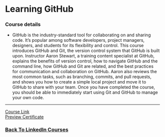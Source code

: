 # Learning GitHub
### Course details
- GitHub is the industry-standard tool for collaborating on and sharing code. It’s popular among software developers, project managers, designers, and students for its flexibility and control. This course introduces GitHub and Git, the version control system that GitHub is built upon. Instructor Aaron Stewart, a training content specialist at GitHub, explains the benefits of version control, how to navigate GitHub and the command line, how GitHub and Git are related, and the best practices for communication and collaboration on GitHub. Aaron also reviews the most common tasks, such as branching, commits, and pull requests, and shows you how to create a simple local project and move it to GitHub to share with your team. Once you have completed the course, you should be able to immediately start using Git and GitHub to manage your own code.

-------------------------------
[Course Link](https://www.linkedin.com/learning/learning-github)
<br>[Preview Certificate](https://www.linkedin.com/learning/certificates/f5bd16b38cb478314d9a43a13ff81a4e45865eb6473de4d4a6577bf46a016c10?lipi=urn%3Ali%3Apage%3Ad_flagship3_profile_view_base_certifications_details%3BLr0VEG%2B4SqeHr4htJX%2FuhQ%3D%3D)

### [Back To LinkedIn Courses](../)